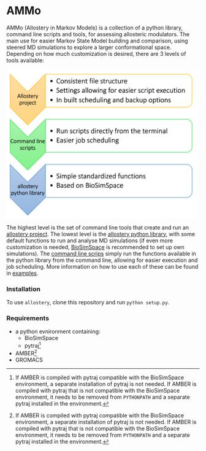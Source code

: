 # AMMo

AMMo (Allostery in Markov Models) is a collection of a python library, command line scripts and tools, for assessing allosteric modulators. The main use for easier Markov State Model building and comparison, using steered MD simulations to explore a larger conformational space. Depending on how much customization is desired, there are 3 levels of tools available:

<img src="data/structure.png" width=500>

The highest level is the set of command line tools that create and run an [allostery project](examples/project.md). The lowest level is the [allostery python library](examples/notebook.ipynb), with some default functions to run and analyse MD simulations (if even more customization is needed, [BioSimSpace](www.biosimspace.org) is recommended to set up own simulations). The [command line scrips](examples/scripts.md) simply run the functions available in the python library from the command line, allowing for easier execution and job scheduling. More information on how to use each of these can be found in [examples](examples).

### Installation

To use `allostery`, clone this repository and run `python setup.py`.

### Requirements

* a python evnironment containing:
    * BioSimSpace
    * pytraj[^1]
* AMBER[^1]
* GROMACS

[^1]: If AMBER is compiled with pytraj compatible with the BioSimSpace environment, a separate installation of pytraj is not needed. If AMBER is compiled with pytraj that is not compatible with the BioSimSpace environment, it needs to be removed from `PYTHONPATH` and a separate pytraj installed in the environment.
